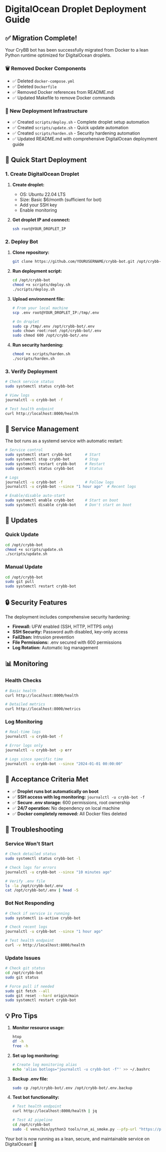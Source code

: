 # DigitalOcean Droplet Deployment Guide

## ✅ Migration Complete!

Your CryBB bot has been successfully migrated from Docker to a lean Python runtime optimized for DigitalOcean droplets.

### 🗑️ **Removed Docker Components**

- ✅ Deleted `docker-compose.yml`
- ✅ Deleted `Dockerfile`
- ✅ Removed Docker references from README.md
- ✅ Updated Makefile to remove Docker commands

### 🚀 **New Deployment Infrastructure**

- ✅ Created `scripts/deploy.sh` - Complete droplet setup automation
- ✅ Created `scripts/update.sh` - Quick update automation
- ✅ Created `scripts/harden.sh` - Security hardening automation
- ✅ Updated README.md with comprehensive DigitalOcean deployment guide

## 🎯 **Quick Start Deployment**

### 1. Create DigitalOcean Droplet

1. **Create droplet:**

   - OS: Ubuntu 22.04 LTS
   - Size: Basic $6/month (sufficient for bot)
   - Add your SSH key
   - Enable monitoring

2. **Get droplet IP and connect:**
   ```bash
   ssh root@YOUR_DROPLET_IP
   ```

### 2. Deploy Bot

1. **Clone repository:**

   ```bash
   git clone https://github.com/YOURUSERNAME/crybb-bot.git /opt/crybb-bot
   ```

2. **Run deployment script:**

   ```bash
   cd /opt/crybb-bot
   chmod +x scripts/deploy.sh
   ./scripts/deploy.sh
   ```

3. **Upload environment file:**

   ```bash
   # From your local machine
   scp .env root@YOUR_DROPLET_IP:/tmp/.env

   # On droplet
   sudo cp /tmp/.env /opt/crybb-bot/.env
   sudo chown root:root /opt/crybb-bot/.env
   sudo chmod 600 /opt/crybb-bot/.env
   ```

4. **Run security hardening:**
   ```bash
   chmod +x scripts/harden.sh
   ./scripts/harden.sh
   ```

### 3. Verify Deployment

```bash
# Check service status
sudo systemctl status crybb-bot

# View logs
journalctl -u crybb-bot -f

# Test health endpoint
curl http://localhost:8000/health
```

## 🔧 **Service Management**

The bot runs as a systemd service with automatic restart:

```bash
# Service control
sudo systemctl start crybb-bot      # Start
sudo systemctl stop crybb-bot       # Stop
sudo systemctl restart crybb-bot    # Restart
sudo systemctl status crybb-bot     # Status

# Logs
journalctl -u crybb-bot -f          # Follow logs
journalctl -u crybb-bot --since "1 hour ago"  # Recent logs

# Enable/disable auto-start
sudo systemctl enable crybb-bot     # Start on boot
sudo systemctl disable crybb-bot    # Don't start on boot
```

## 🔄 **Updates**

### Quick Update

```bash
cd /opt/crybb-bot
chmod +x scripts/update.sh
./scripts/update.sh
```

### Manual Update

```bash
cd /opt/crybb-bot
sudo git pull
sudo systemctl restart crybb-bot
```

## 🔒 **Security Features**

The deployment includes comprehensive security hardening:

- **Firewall:** UFW enabled (SSH, HTTP, HTTPS only)
- **SSH Security:** Password auth disabled, key-only access
- **Fail2ban:** Intrusion prevention
- **File Permissions:** .env secured with 600 permissions
- **Log Rotation:** Automatic log management

## 📊 **Monitoring**

### Health Checks

```bash
# Basic health
curl http://localhost:8000/health

# Detailed metrics
curl http://localhost:8000/metrics
```

### Log Monitoring

```bash
# Real-time logs
journalctl -u crybb-bot -f

# Error logs only
journalctl -u crybb-bot -p err

# Logs since specific time
journalctl -u crybb-bot --since "2024-01-01 00:00:00"
```

## 🎯 **Acceptance Criteria Met**

- ✅ **Droplet runs bot automatically on boot**
- ✅ **SSH access with log monitoring:** `journalctl -u crybb-bot -f`
- ✅ **Secure .env storage:** 600 permissions, root ownership
- ✅ **24/7 operation:** No dependency on local machine
- ✅ **Docker completely removed:** All Docker files deleted

## 🚨 **Troubleshooting**

### Service Won't Start

```bash
# Check detailed status
sudo systemctl status crybb-bot -l

# Check logs for errors
journalctl -u crybb-bot --since "10 minutes ago"

# Verify .env file
ls -la /opt/crybb-bot/.env
cat /opt/crybb-bot/.env | head -5
```

### Bot Not Responding

```bash
# Check if service is running
sudo systemctl is-active crybb-bot

# Check recent logs
journalctl -u crybb-bot --since "1 hour ago"

# Test health endpoint
curl -v http://localhost:8000/health
```

### Update Issues

```bash
# Check git status
cd /opt/crybb-bot
sudo git status

# Force pull if needed
sudo git fetch --all
sudo git reset --hard origin/main
sudo systemctl restart crybb-bot
```

## 💡 **Pro Tips**

1. **Monitor resource usage:**

   ```bash
   htop
   df -h
   free -h
   ```

2. **Set up log monitoring:**

   ```bash
   # Create log monitoring alias
   echo 'alias botlogs="journalctl -u crybb-bot -f"' >> ~/.bashrc
   ```

3. **Backup .env file:**

   ```bash
   sudo cp /opt/crybb-bot/.env /opt/crybb-bot/.env.backup
   ```

4. **Test bot functionality:**

   ```bash
   # Test health endpoint
   curl http://localhost:8000/health | jq

   # Test AI pipeline
   cd /opt/crybb-bot
   sudo -E venv/bin/python3 tools/run_ai_smoke.py --pfp-url "https://pbs.twimg.com/profile_images/..."
   ```

Your bot is now running as a lean, secure, and maintainable service on DigitalOcean! 🎉
